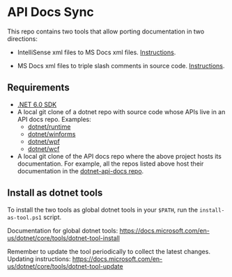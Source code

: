 # API Docs Sync

This repo contains two tools that allow porting documentation in two directions:

- IntelliSense xml files to MS Docs xml files. [Instructions](docs/PortToDocs.md).

- MS Docs xml files to triple slash comments in source code. [Instructions](docs/PortToTripleSlash.md).

## Requirements

- [.NET 6.0 SDK](https://github.com/dotnet/installer#installers-and-binaries)
- A local git clone of a dotnet repo with source code whose APIs live in an API docs repo. Examples:
  - [dotnet/runtime](https://github.com/dotnet/runtime)
  - [dotnet/winforms](https://github.com/dotnet/winforms)
  - [dotnet/wpf](https://github.com/dotnet/wpf)
  - [dotnet/wcf](https://github.com/dotnet/wcf)
- A local git clone of the API docs repo where the above project hosts its documentation. For example, all the repos listed above host their documentation in the [dotnet-api-docs repo](https://github.com/dotnet/dotnet-api-docs).

## Install as dotnet tools

To install the two tools as global dotnet tools in your `$PATH`, run the `install-as-tool.ps1` script.

Documentation for global dotnet tools: https://docs.microsoft.com/en-us/dotnet/core/tools/dotnet-tool-install

Remember to update the tool periodically to collect the latest changes. Updating instructions: https://docs.microsoft.com/en-us/dotnet/core/tools/dotnet-tool-update
